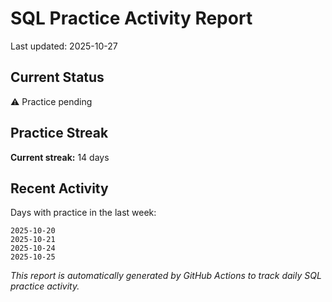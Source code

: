 # SQL Practice Activity Report

Last updated: 2025-10-27

## Current Status

⚠️ Practice pending

## Practice Streak

**Current streak:** 14 days

## Recent Activity

Days with practice in the last week:

```
2025-10-20
2025-10-21
2025-10-24
2025-10-25
```

*This report is automatically generated by GitHub Actions to track daily SQL practice activity.*
